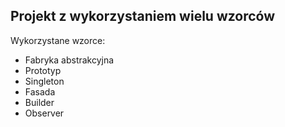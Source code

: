 ## Projekt z wykorzystaniem wielu wzorców  
 Wykorzystane wzorce:
 * Fabryka abstrakcyjna
 * Prototyp
 * Singleton
 * Fasada
 * Builder
 * Observer